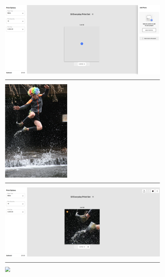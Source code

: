 <img src="./static/editor-step-1.png">

----

<img src="./static/images/demo-1.jpg" width="40%">

----

<img src="./static/editor-step-2.png">

----

<img src="./static/editor-step-3.gif">
